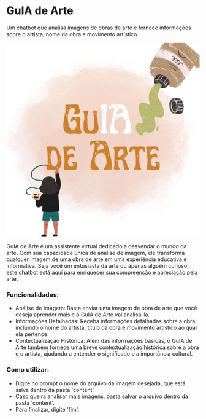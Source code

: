 # GuIA de Arte
Um chatbot que analisa imagens de obras de arte e fornece informações sobre o artista, nome da obra e movimento artístico.

![alt text](logo.jpg "logo")


GuIA de Arte é um assistente virtual dedicado a desvendar o mundo da arte. Com sua capacidade única de análise de imagem, ele transforma qualquer imagem de uma obra de arte em uma experiência educativa e informativa. Seja você um entusiasta da arte ou apenas alguém curioso, este chatbot está aqui para enriquecer sua compreensão e apreciação pela arte.

### **Funcionalidades:**

* Análise de Imagem: Basta enviar uma imagem da obra de arte que você deseja aprender mais e o GuIA de Arte vai analisá-la.
* Informações Detalhadas: Receba informações detalhadas sobre a obra, incluindo o nome do artista, título da obra e movimento artístico ao qual ela pertence.
* Contextualização Histórica: Além das informações básicas, o GuIA de Arte também fornece uma breve contextualização histórica sobre a obra e o artista, ajudando a entender o significado e a importância cultural.

### **Como utilizar:**

* Digite no prompt o nome do arquivo da imagem desejada, que está salva dentro da pasta 'content'.
* Caso queira analisar mais imagens, basta salvar o arquivo dentro da pasta 'content'.
* Para finalizar, digite 'fim'.
